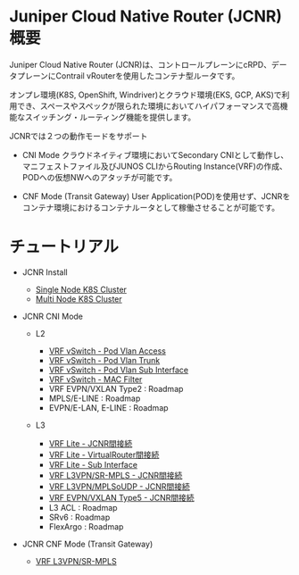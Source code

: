 # Juniper Cloud Native Router (JCNR) 概要

Juniper Cloud Native Router (JCNR)は、コントロールプレーンにcRPD、データプレーンにContrail vRouterを使用したコンテナ型ルータです。

オンプレ環境(K8S, OpenShift, Windriver)とクラウド環境(EKS, GCP, AKS)で利用でき、スペースやスペックが限られた環境においてハイパフォーマンスで高機能なスイッチング・ルーティング機能を提供します。

JCNRでは２つの動作モードをサポート
- CNI Mode
  クラウドネイティブ環境においてSecondary CNIとして動作し、マニフェストファイル及びJUNOS CLIからRouting Instance(VRF)の作成、PODへの仮想NWへのアタッチが可能です。
  
- CNF Mode (Transit Gateway)
  User Application(POD)を使用せず、JCNRをコンテナ環境におけるコンテナルータとして稼働させることが可能です。

# チュートリアル
- JCNR Install
  - [Single Node K8S Cluster](https://github.com/jnpr-jp-crdc/JCNR/blob/main/Docs/Install-Single.md)
  - [Multi Node K8S Cluster](https://github.com/jnpr-jp-crdc/JCNR/blob/main/Docs/Install-Multi.md)

- JCNR CNI Mode
  - L2
    - [VRF vSwitch - Pod Vlan Access](https://github.com/jnpr-jp-crdc/JCNR/blob/main/Docs/vrf-vswitch-access.md)
    - [VRF vSwitch - Pod Vlan Trunk](https://github.com/jnpr-jp-crdc/JCNR/blob/main/Docs/vrf-vswitch-trunk.md)
    - [VRF vSwitch - Pod Vlan Sub Interface](https://github.com/jnpr-jp-crdc/JCNR/blob/main/Docs/vrf-vswitch-sub-int.md)
    - [VRF vSwitch - MAC Filter](https://github.com/jnpr-jp-crdc/JCNR/blob/main/Docs/vrf-vswitch-mac-filter.md)
    - VRF EVPN/VXLAN Type2 : Roadmap
    - MPLS/E-LINE : Roadmap
    - EVPN/E-LAN, E-LINE : Roadmap

      
  - L3
    - [VRF Lite - JCNR間接続](https://github.com/jnpr-jp-crdc/JCNR/blob/main/Docs/vrf-vrouter-inter-jcnr.md)
    - [VRF Lite - VirtualRouter間接続](https://github.com/jnpr-jp-crdc/JCNR/blob/main/Docs/vrf-vrouter-inter-vrouter.md)
    - [VRF Lite - Sub Interface](https://github.com/jnpr-jp-crdc/JCNR/blob/main/Docs/vrf-vrouter-sub-int.md)
    - [VRF L3VPN/SR-MPLS - JCNR間接続](https://github.com/jnpr-jp-crdc/JCNR/blob/main/Docs/vrf-vrf-inter-jcnr-srmpls.md)
    - [VRF L3VPN/MPLSoUDP - JCNR間接続](https://github.com/jnpr-jp-crdc/JCNR/blob/main/Docs/vrf-vrf-inter-jcnr-mplsoudp.md)
    - [VRF EVPN/VXLAN Type5 - JCNR間接続](https://github.com/jnpr-jp-crdc/JCNR/blob/main/Docs/vrf-vrf-inter-jcnr-evpn.md)
    - L3 ACL : Roadmap
    - SRv6 : Roadmap
    - FlexArgo : Roadmap
- JCNR CNF Mode (Transit Gateway)
    - [VRF L3VPN/SR-MPLS](https://github.com/jnpr-jp-crdc/JCNR/blob/main/Docs/cnf-srmpls.md)
